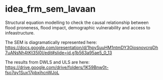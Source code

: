 # idea_frm_sem_lavaan

Structural equation modelling to check the causal relationship between flood proneness, flood impact, demographic vulnerability and access to infeastructure.

The SEM is diagramatically represented here: 
https://docs.google.com/presentation/d/1hpySuuHM1ntmDY3OiosnovcrqDh7uANsNh4tKt35I0I/edit#slide=id.g1b563a95ae5_0_13

The results from DWLS and ULS are here:
https://drive.google.com/drive/folders/1K59Bnw0t-fso7qy1Sux17pbxihcnWJoL
